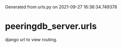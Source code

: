 Generated from urls.py on 2021-09-27 16:36:34.749378

# peeringdb_server.urls

django url to view routing.
